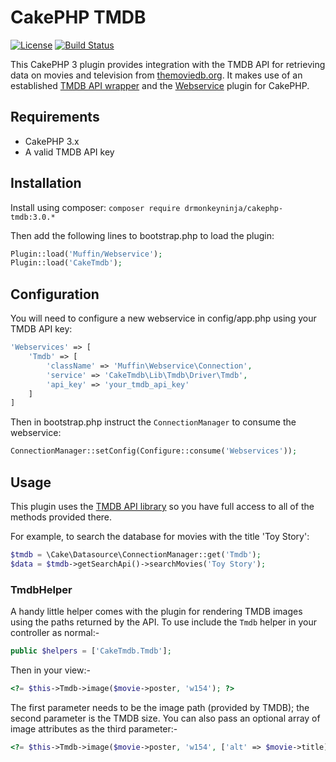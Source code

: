 # CakePHP TMDB

[![License](https://poser.pugx.org/drmonkeyninja/cakephp-tmdb/license.svg)](https://packagist.org/packages/drmonkeyninja/cakephp-tmdb) [![Build Status](https://travis-ci.org/drmonkeyninja/cakephp-tmdb.svg)](https://travis-ci.org/drmonkeyninja/cakephp-tmdb)

This CakePHP 3 plugin provides integration with the TMDB API for retrieving data on movies and television from [themoviedb.org](https://www.themoviedb.org/). It makes use of an established [TMDB API wrapper](https://github.com/php-tmdb/api) and the [Webservice](https://github.com/UseMuffin/Webservice) plugin for CakePHP.

## Requirements

* CakePHP 3.x
* A valid TMDB API key

## Installation

Install using composer: `composer require drmonkeyninja/cakephp-tmdb:3.0.*`

Then add the following lines to bootstrap.php to load the plugin:
```php
Plugin::load('Muffin/Webservice');
Plugin::load('CakeTmdb');
```

## Configuration

You will need to configure a new webservice in config/app.php using your TMDB API key:
```php
'Webservices' => [
    'Tmdb' => [
        'className' => 'Muffin\Webservice\Connection',
        'service' => 'CakeTmdb\Lib\Tmdb\Driver\Tmdb',
        'api_key' => 'your_tmdb_api_key'
    ]
]
```

Then in bootstrap.php instruct the `ConnectionManager` to consume the webservice:
```php
ConnectionManager::setConfig(Configure::consume('Webservices'));
```

## Usage

This plugin uses the [TMDB API library](https://github.com/php-tmdb/api) so you have full access to all of the methods provided there.

For example, to search the database for movies with the title 'Toy Story':
```php
$tmdb = \Cake\Datasource\ConnectionManager::get('Tmdb');
$data = $tmdb->getSearchApi()->searchMovies('Toy Story');
```

### TmdbHelper

A handy little helper comes with the plugin for rendering TMDB images using the paths returned by the API. To use include the `Tmdb` helper in your controller as normal:-

```php
public $helpers = ['CakeTmdb.Tmdb'];
```

Then in your view:-

```php
<?= $this->Tmdb->image($movie->poster, 'w154'); ?>
```

The first parameter needs to be the image path (provided by TMDB); the second parameter is the TMDB size. You can also pass an optional array of image attributes as the third parameter:-

```php
<?= $this->Tmdb->image($movie->poster, 'w154', ['alt' => $movie->title]); ?>
```

